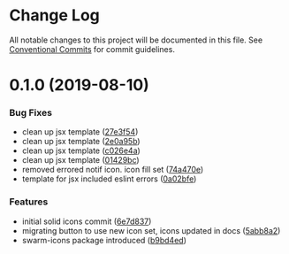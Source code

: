 # Change Log

All notable changes to this project will be documented in this file.
See [Conventional Commits](https://conventionalcommits.org) for commit guidelines.

# 0.1.0 (2019-08-10)


### Bug Fixes

* clean up jsx template ([27e3f54](https://github.com/meetup/swarm-ui/commit/27e3f54))
* clean up jsx template ([2e0a95b](https://github.com/meetup/swarm-ui/commit/2e0a95b))
* clean up jsx template ([c026e4a](https://github.com/meetup/swarm-ui/commit/c026e4a))
* clean up jsx template ([01429bc](https://github.com/meetup/swarm-ui/commit/01429bc))
* removed errored notif icon. icon fill set ([74a470e](https://github.com/meetup/swarm-ui/commit/74a470e))
* template for jsx included eslint errors ([0a02bfe](https://github.com/meetup/swarm-ui/commit/0a02bfe))


### Features

* initial solid icons commit ([6e7d837](https://github.com/meetup/swarm-ui/commit/6e7d837))
* migrating button to use new icon set, icons updated in docs ([5abb8a2](https://github.com/meetup/swarm-ui/commit/5abb8a2))
* swarm-icons package introduced ([b9bd4ed](https://github.com/meetup/swarm-ui/commit/b9bd4ed))
